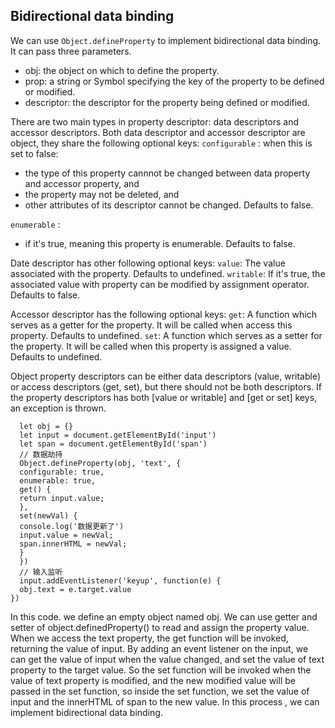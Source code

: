 ## Bidirectional data binding

We can use `Object.defineProperty` to implement bidirectional data binding. It can pass three parameters.



- obj: the object on which to define the property.
- prop: a string or Symbol specifying the key of the property to be defined or modified.
- descriptor: the descriptor for the property being defined or modified.



There are two main types in property descriptor: data descriptors and accessor descriptors.
Both data descriptor and accessor descriptor are object, they share the following optional keys:
`configurable` :
when this is set to false:



- the type of this property cannnot be changed between data property and accessor property, and 
-  the property may not be deleted, and 
-  other attributes of its descriptor cannot be changed.
  Defaults to false. 



`enumerable` :



- if it's true, meaning this property is enumerable. Defaults to false.



Date descriptor has other following optional keys:
`value`: The value associated with the property. Defaults to undefined.
`writable`:  If it's true, the associated value with property can be modified by assignment operator. Defaults to false.



Accessor descriptor has the following optional keys:
`get`: A function which serves as a getter for the property. It will be called when access this property. Defaults to undefined.
`set`: A function which serves as a setter for the property. It will be called when this property is assigned a value. Defaults to undefined.



Object property descriptors can be either data descriptors (value, writable) or access descriptors (get, set), but there should not be both descriptors. If the property descriptors has both [value or writable] and [get or set] keys, an exception is thrown.



```plain
  let obj = {}
  let input = document.getElementById('input')
  let span = document.getElementById('span')
  // 数据劫持
  Object.defineProperty(obj, 'text', {
  configurable: true,
  enumerable: true,
  get() {
  return input.value;
  },
  set(newVal) {
  console.log('数据更新了')
  input.value = newVal;
  span.innerHTML = newVal;
  }
  })
  // 输入监听
  input.addEventListener('keyup', function(e) {
  obj.text = e.target.value
})
```



In this code. we define an empty object named obj. We can use getter and setter of object.definedProperty() to read and assign the property value. When we access the text property, the get function will be invoked,  returning the value of input. By adding an event listener on the input, we can get the value of input when the value changed, and set the value of text property to the target value. So the set function will be invoked when the value of text property is modified, and the new modified value will be passed in the set function, so inside the set function, we set the value of input and the innerHTML of span to the new value. In this process , we can implement bidirectional data binding.